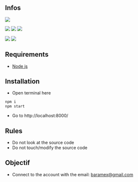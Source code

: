 ## Infos
[![](https://img.shields.io/github/languages/top/baramex/ctf-sandbox?style=for-the-badge)]()

[![](https://img.shields.io/github/downloads/baramex/ctf-sandbox/total.svg?style=for-the-badge)](https://github.com/baramex/ctf-sandbox/releases/)
[![](https://img.shields.io/github/v/release/baramex/ctf-sandbox?style=for-the-badge&label=last%20release)](https://github.com/baramex/ctf-sandbox/releases/latest/)
[![](https://img.shields.io/github/release-date/baramex/ctf-sandbox.svg?style=for-the-badge&label=last%20release%20date)](https://github.com/baramex/ctf-sandbox/releases/latest/)

[![](https://img.shields.io/github/license/baramex/ctf-sandbox.svg?style=for-the-badge)](https://choosealicense.com/licenses/lgpl-3.0/)
[![](https://img.shields.io/badge/author-baramex-red?style=for-the-badge)](https://github.com/baramex/)

## Requirements
- [Node js](https://nodejs.org/en/download/)

## Installation 
- Open terminal here
```cmd
npm i
npm start
```
- Go to http://localhost:8000/

## Rules
- Do not look at the source code
- Do not touch/modify the source code

## Objectif
- Connect to the account with the email: baramex@gmail.com
